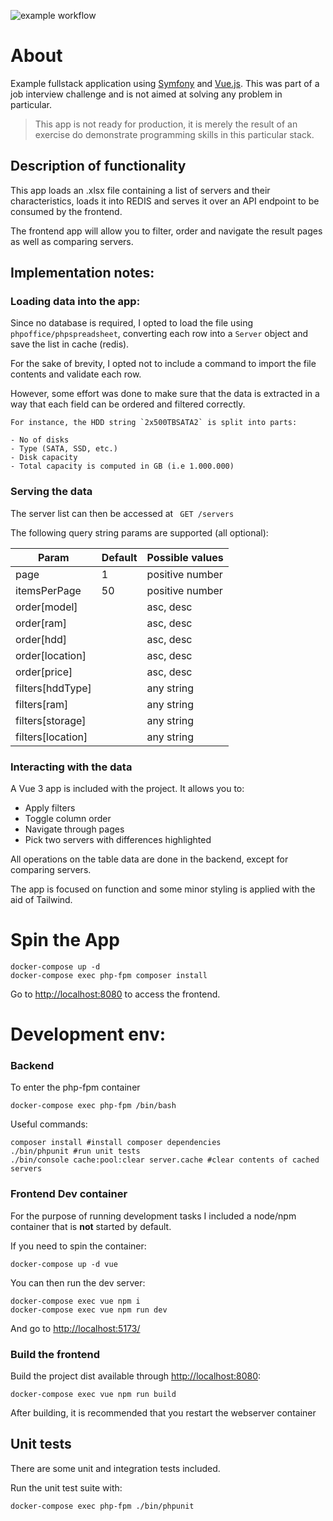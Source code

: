 ![example workflow](https://github.com/df3g/lw-servers/actions/workflows/ci.yml/badge.svg)

# About
Example fullstack application using [Symfony](https://symfony.com/) and [Vue.js](https://vuejs.org/). This was part of a job interview challenge and is not aimed at solving any problem in particular.

> This app is not ready for production, it is merely the result of an exercise do demonstrate programming skills in this particular stack.

## Description of functionality

This app loads an .xlsx file containing a list of servers and their characteristics, loads it into REDIS and serves it over an API endpoint to be consumed by the frontend.

The frontend app will allow you to filter, order and navigate the result pages as well as comparing servers.

## Implementation notes:

### Loading data into the app:

Since no database is required, I opted to load the file using `phpoffice/phpspreadsheet`, converting each row into a `Server` object and save the list in cache (redis).

For the sake of brevity, I opted not to include a command to import the file contents and validate each row. 

However, some effort was done to make sure that the data is extracted in a way that each field can be ordered and filtered correctly.

    For instance, the HDD string `2x500TBSATA2` is split into parts:

    - No of disks
    - Type (SATA, SSD, etc.)
    - Disk capacity
    - Total capacity is computed in GB (i.e 1.000.000)

### Serving the data
The server list can then be accessed at ` GET /servers`

The following query string params are supported (all optional):

|Param|Default|Possible values|
|---|---|---|
|page|1|positive number|
|itemsPerPage|50|positive number|
|order[model]||asc, desc|
|order[ram]||asc, desc|
|order[hdd]||asc, desc|
|order[location]||asc, desc|
|order[price]||asc, desc|
|filters[hddType]||any string|
|filters[ram]||any string|
|filters[storage]||any string|
|filters[location]||any string|

### Interacting with the data

A Vue 3 app is included with the project.
It allows you to:
- Apply filters
- Toggle column order
- Navigate through pages
- Pick two servers with differences highlighted

All operations on the table data are done in the backend, except for comparing servers.

The app is focused on function and some minor styling is applied with the aid of Tailwind.

# Spin the App

```
docker-compose up -d
docker-compose exec php-fpm composer install
```
Go to [http://localhost:8080](http://localhost:8080) to access the frontend.


# Development env:

### Backend

To enter the php-fpm container

`docker-compose exec php-fpm /bin/bash`

Useful commands:

```
composer install #install composer dependencies
./bin/phpunit #run unit tests
./bin/console cache:pool:clear server.cache #clear contents of cached servers
```

### Frontend Dev container

For the purpose of running development tasks I included a node/npm container that is **not** started by default.

If you need to spin the container:

```
docker-compose up -d vue
```
You can then run the dev server: 

```
docker-compose exec vue npm i
docker-compose exec vue npm run dev
```

And go to [http://localhost:5173/](http://localhost:5173/)

### Build the frontend

Build the project dist available through [http://localhost:8080](http://localhost:8080):

```
docker-compose exec vue npm run build
```

After building, it is recommended that you restart the webserver container

## Unit tests

There are some unit and integration tests included.

Run the unit test suite with:
``` 
docker-compose exec php-fpm ./bin/phpunit
```
